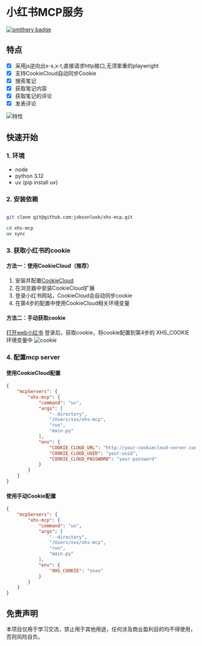 # 小红书MCP服务
[![smithery badge](https://smithery.ai/badge/@jobsonlook/xhs-mcp)](https://smithery.ai/server/@jobsonlook/xhs-mcp)
## 特点
- [x] 采用js逆向出x-s,x-t,直接请求http接口,无须笨重的playwright
- [x] 支持CookieCloud自动同步Cookie
- [x] 搜索笔记
- [x] 获取笔记内容
- [x] 获取笔记的评论
- [x] 发表评论

![特性](https://raw.githubusercontent.com/jobsonlook/xhs-mcp/master/docs/feature.png)

## 快速开始

### 1. 环境
 * node
 * python 3.12
 * uv (pip install uv)

### 2. 安装依赖
```sh

git clone git@github.com:jobsonlook/xhs-mcp.git

cd xhs-mcp
uv sync 

```

### 3. 获取小红书的cookie

#### 方法一：使用CookieCloud（推荐）
1. 安装并配置[CookieCloud](https://github.com/easychen/CookieCloud)
2. 在浏览器中安装CookieCloud扩展
3. 登录小红书网站，CookieCloud会自动同步cookie
4. 在第4步的配置中使用CookieCloud相关环境变量

#### 方法二：手动获取cookie
[打开web小红书](https://www.xiaohongshu.com/explore)
登录后，获取cookie，将cookie配置到第4步的 XHS_COOKIE 环境变量中
![cookie](https://raw.githubusercontent.com/jobsonlook/xhs-mcp/master/docs/cookie.png)

### 4. 配置mcp server

#### 使用CookieCloud配置
```json
{
    "mcpServers": {
        "xhs-mcp": {
            "command": "uv",
            "args": [
                "--directory",
                "/Users/xxx/xhs-mcp",
                "run",
                "main.py"
            ],
            "env": {
                "COOKIE_CLOUD_URL": "http://your-cookiecloud-server.com",
                "COOKIE_CLOUD_UUID": "your-uuid",
                "COOKIE_CLOUD_PASSWORD": "your-password"
            }
        }
    }
}
```

#### 使用手动Cookie配置
```json
{
    "mcpServers": {
        "xhs-mcp": {
            "command": "uv",
            "args": [
                "--directory",
                "/Users/xxx/xhs-mcp",
                "run",
                "main.py"
            ],
            "env": {
                "XHS_COOKIE": "xxxx"
            }
        }
    }
}
```

## 免责声明
本项目仅用于学习交流，禁止用于其他用途，任何涉及商业盈利目的均不得使用，否则风险自负。

